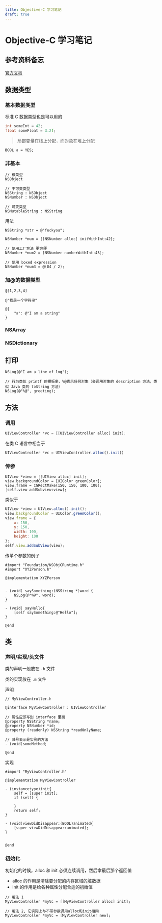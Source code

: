 ```yaml
---
title: Objective-C 学习笔记
draft: true
--- 
```


# Objective-C 学习笔记

## 参考资料备忘

[官方文档](https://developer.apple.com/library/archive/documentation/Cocoa/Conceptual/ProgrammingWithObjectiveC/Introduction/Introduction.html#//apple_ref/doc/uid/TP40011210-CH1-SW1)

## 数据类型

### 基本数据类型

标准 C 数据类型也是可以用的

```c
int someInt = 42;
float someFloat = 3.2f;
```

> 局部变量在栈上分配，而对象在堆上分配

```objc
BOOL a = YES;
```

### 非基本

```objc
// 根类型
NSObject

// 不可变类型
NSString : NSObject
NSNumber : NSObject

// 可变类型
NSMutableString : NSString

```

用法
```objc
NSString *str = @"fuckyou";

NSNumber *num = [[NSNumber alloc] initWithInt:42];

// 使用工厂方法 更方便
NSNumber *num2 = [NSNumber numberWithInt:43];

// 使用 boxed expression
NSNumber *num3 = @(84 / 2);
```

### 加@的数据类型

```objc
@[1,2,3,4]

@"我是一个字符串"

@{
    "a": @"I am a string"
}
```

### NSArray

### NSDictionary

## 打印

```objc
NSLog(@"I am a line of log");

// 行为类似 printf 的模板串，%@表示任何对象（会调用对象的 description 方法，类似 Java 类的 toString 方法）
NSLog(@"%@", greeting);
```

## 方法

### 调用

```objectivec
UIViewController *vc = [[UIViewController alloc] init];
```

在类 C 语言中相当于 
```js
UIViewController *vc = UIViewController.alloc().init()
```

### 传参

```objc
UIView *view = [[UIView alloc] init];
view.backgroundColor = [UIColor greenColor];
view.frame = CGRectMake(150, 150, 100, 100);
[self.view addSubview:view];
```

类似于 
```js
UIView *view = UIView.alloc().init();
view.backgroundColor = UIColor.greenColor();
view.frame = {
    x: 150,
    y: 150,
    width: 100,
    height: 100
};
self.view.addSubView(view);
```

传单个参数的例子
```objc
#import "Foundation/NSObjCRuntime.h"
#import "XYZPerson.h"

@implementation XYZPerson


- (void) saySomething:(NSString *)word {
    NSLog(@"%@", word);
}

- (void) sayHello{
    [self saySomething:@"Hello"];
}

@end
```


## 类

### 声明/实现/头文件

类的声明一般放在 `.h` 文件

类的实现放在 `.m` 文件


声明
```objc
// MyViewController.h

@interface MyViewController : UIViewController

// 属性应该写到 interface 里面
@property NSString *name;
@property NSNumber *id;
@property (readonly) NSString *readOnlyName;

// 减号表示是实例的方法
- (void)someMethod;

@end
```

实现
```objc
#import "MyViewController.h"

@implementation MyViewController

- (instancetype)init{
    self = [super init];
    if (self) {
        
    }
    return self;
}

- (void)viewDidDisappear:(BOOL)animated{
    [super viewDidDisappear:animated];
}


@end
```

### 初始化

初始化的时候，alloc 和 init 必须连续调用，然后拿最后那个返回值

- alloc 的作用是清除要分配的内存区域的脏数据
- init 的作用是给各种属性分配合适的初始值

```objc
// 用法 1
MyViewController *myVc = [[MyViewController alloc] init];

// 用法 2, 它实际上与不带参数调用alloc和init相同
MyViewController *myVc = [MyViewController new];
```